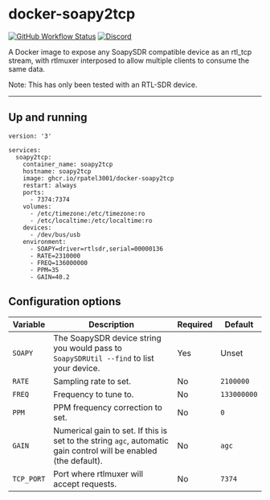 # docker-soapy2tcp

[![GitHub Workflow Status](https://img.shields.io/github/workflow/status/rpatel3001/docker-soapy2tcp/Deploy%20to%20ghcr.io)](https://github.com/rpatel3001/docker-soapy2tcp/actions/workflows/deploy.yml)
[![Discord](https://img.shields.io/discord/734090820684349521)](https://discord.gg/sTf9uYF)

A Docker image to expose any SoapySDR compatible device as an rtl_tcp stream, with rtlmuxer interposed to allow multiple clients to consume the same data.

Note: This has only been tested with an RTL-SDR device.

---

## Up and running

```
version: '3'

services:
  soapy2tcp:
    container_name: soapy2tcp
    hostname: soapy2tcp
    image: ghcr.io/rpatel3001/docker-soapy2tcp
    restart: always
    ports:
      - 7374:7374
    volumes:
      - /etc/timezone:/etc/timezone:ro
      - /etc/localtime:/etc/localtime:ro
    devices:
      - /dev/bus/usb
    environment:
      - SOAPY=driver=rtlsdr,serial=00000136
      - RATE=2310000
      - FREQ=136000000
      - PPM=35
      - GAIN=40.2
```

## Configuration options

| Variable | Description | Required | Default |
|----------|-------------|---------|--------|
| `SOAPY` | The SoapySDR device string you would pass to `SoapySDRUtil --find` to list your device. | Yes | Unset |
| `RATE` | Sampling rate to set. | No | `2100000` |
| `FREQ` | Frequency to tune to. | No | `133000000` |
| `PPM` | PPM frequency correction to set. | No | `0` |
| `GAIN` | Numerical gain to set. If this is set to the string `agc`, automatic gain control will be enabled (the default). | No | `agc` |
| `TCP_PORT` | Port where rtlmuxer will accept requests. | No | `7374` |

